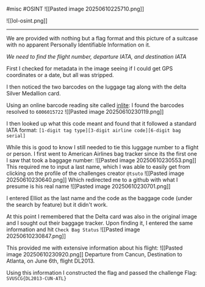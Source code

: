 #misc #OSINT
![[Pasted image 20250610225710.png]]

![[lol-osint.png]]

---
We are provided with nothing but a flag format and this picture of a suitcase with no apparent Personally Identifiable Information on it.

*We need to find the flight number, departure IATA, and destination IATA*

First I checked for metadata in the image seeing if I could get GPS coordinates or a date, but all was stripped.

I then noticed the two barcodes on the luggage tag along with the delta Silver Medallion card.

Using an online barcode reading site called [inlite](https://online-barcode-reader.inliteresearch.com/): I found the barcodes resolved to `6006015722`
![[Pasted image 20250610230119.png]]

I then looked up what this code meant and found that it followed a standard IATA format:
`[1-digit tag type][3-digit airline code][6-digit bag serial]`

While this is good to know I still needed to tie this luggage number to a flight or person.  I first went to American Airlines bag tracker since its the first one I saw that took a baggage number:
![[Pasted image 20250610230553.png]]
This required me to input a last name, which I was able to easily get from clicking on the profile of the challenges creator `@tsuto`
![[Pasted image 20250610230640.png]]
Which redirected me to a github with what I presume is his real name
![[Pasted image 20250610230701.png]]

I entered Elliot as the last name and the code as the baggage code (under the search by feature) but it didn't work.

At this point I remembered that the Delta card was also in the original image and I sought out their baggage tracker.  Upon finding it, I entered the same information and hit `Check Bag Status`
![[Pasted image 20250610230847.png]]

This provided me with extensive information about his flight:
![[Pasted image 20250610230920.png]]
Departure from Cancun, Destination to Atlanta, on June 6th, flight DL2013.

Using this information I constructed the flag and passed the challenge
Flag: `SVUSCG{DL2013-CUN-ATL}`